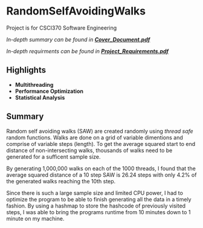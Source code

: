 # RandomSelfAvoidingWalks

Project is for CSCI370 Software Engineering

*In-depth summary can be found in **[Cover_Document.pdf](https://github.com/peterli0348/RandomSelfAvoidingWalks/blob/main/Cover_Document.pdf)***

*In-depth requirments can be found in **[Project_Requirements.pdf](https://github.com/peterli0348/RandomSelfAvoidingWalks/blob/main/Project_Requirements.pdf)***

## Highlights

* **Multithreading**
* **Performance Optimization**
* **Statistical Analysis**

## Summary

Random self avoiding walks (SAW) are created randomly using *thread safe* random functions. 
Walks are done on a grid of variable dimentions and comprise of variable steps (length).
To get the average squared start to end distance of non-intersecting walks, thousands of walks need to be generated for a sufficent sample size.

By generating 1,000,000 walks on each of the 1000 threads, I found that the average squared distance of a 10 step SAW is 26.24 steps with only 4.2% of the generated walks reaching the 10th step.

Since there is such a large sample size and limited CPU power, I had to optimize the program to be able to finish generating all the data in a timely fashion.
By using a hashmap to store the hashcode of previously visited steps, I was able to bring the programs runtime from 10 minutes down to 1 minute on my machine.
